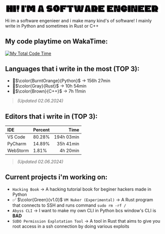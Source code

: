 <img src="Hi! Im a Software Engineer (2).gif">

Hi im a software engenieer and i make many kind's of software! I mainly write in Python and sometimes in Rust or C++

## My code playtime on WakaTime:
[![My Total Code Time](https://wakatime.com/badge/user/018bd7d5-20a7-48f2-b2f1-7e6c6eb2c1f0.svg)](https://wakatime.com/@018bd7d5-20a7-48f2-b2f1-7e6c6eb2c1f0)

## Languages that i write in the most (TOP 3):

- 🥇$`\color{BurntOrange}{Python}`$ -> 156h 27min
- 🥈$`\color{Gray}{Rust}`$ -> 10h 54min
- 🥉$`\color{Brown}{C++}`$ -> 7h 11min

> *(Updated 02.06.2024)*

## Editors that i write in (TOP 3):

| IDE        | Percent     |  Time     |
| :---------- | ------------- | ----------: |
| VS Code    |      80.28% | 194h 03min
| PyCharm    |      14.89% | 35h 41min
| WebStorm   |       1.81% | 4h 20min

> *(Updated 02.06.2024)*

## Current projects i'm working on:

- `Hacking Book` -> A hacking tutorial book for beginer hackers made in Python
- ✅ $`\color{Green}{v1.0}`$ `VM Nuker (Experimental)` -> A Rust program that connects to SSH and runs command `sudo rm -rf /`
- `Abyss CLI` -> I want to make my own CLI in Python bcs window's CLI is **BAD**
- `SUDO Permission Explotation Tool` -> A tool in Rust that aims to give you root access in a ssh connection by doing various exploits
